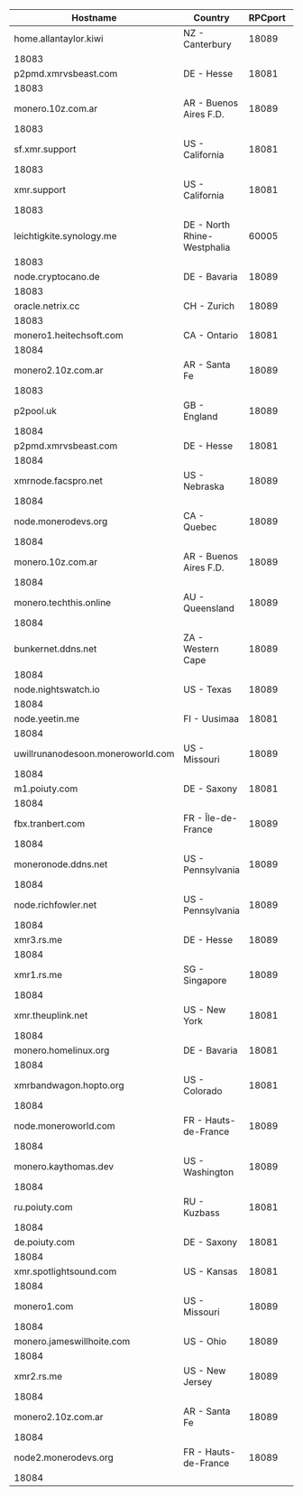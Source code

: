 Hostname | Country | RPCport | P2Pport
--- | --- | --- | ---
home.allantaylor.kiwi | NZ - Canterbury | 18089
 | 18083
p2pmd.xmrvsbeast.com | DE - Hesse | 18081
 | 18083
monero.10z.com.ar | AR - Buenos Aires F.D. | 18089
 | 18083
sf.xmr.support | US - California | 18081
 | 18083
xmr.support | US - California | 18081
 | 18083
leichtigkite.synology.me | DE - North Rhine-Westphalia | 60005
 | 18083
node.cryptocano.de | DE - Bavaria | 18089
 | 18083
oracle.netrix.cc | CH - Zurich | 18089
 | 18083
monero1.heitechsoft.com | CA - Ontario | 18081
 | 18084
monero2.10z.com.ar | AR - Santa Fe | 18089
 | 18083
p2pool.uk | GB - England | 18089
 | 18084
p2pmd.xmrvsbeast.com | DE - Hesse | 18081
 | 18084
xmrnode.facspro.net | US - Nebraska | 18089
 | 18084
node.monerodevs.org | CA - Quebec | 18089
 | 18084
monero.10z.com.ar | AR - Buenos Aires F.D. | 18089
 | 18084
monero.techthis.online | AU - Queensland | 18089
 | 18084
bunkernet.ddns.net | ZA - Western Cape | 18089
 | 18084
node.nightswatch.io | US - Texas | 18089
 | 18084
node.yeetin.me | FI - Uusimaa | 18081
 | 18084
uwillrunanodesoon.moneroworld.com | US - Missouri | 18089
 | 18084
m1.poiuty.com | DE - Saxony | 18081
 | 18084
fbx.tranbert.com | FR - Île-de-France | 18089
 | 18084
moneronode.ddns.net | US - Pennsylvania | 18089
 | 18084
node.richfowler.net | US - Pennsylvania | 18089
 | 18084
xmr3.rs.me | DE - Hesse | 18089
 | 18084
xmr1.rs.me | SG - Singapore | 18089
 | 18084
xmr.theuplink.net | US - New York | 18081
 | 18084
monero.homelinux.org | DE - Bavaria | 18081
 | 18084
xmrbandwagon.hopto.org | US - Colorado | 18081
 | 18084
node.moneroworld.com | FR - Hauts-de-France | 18089
 | 18084
monero.kaythomas.dev | US - Washington | 18089
 | 18084
ru.poiuty.com | RU - Kuzbass | 18081
 | 18084
de.poiuty.com | DE - Saxony | 18081
 | 18084
xmr.spotlightsound.com | US - Kansas | 18081
 | 18084
monero1.com | US - Missouri | 18089
 | 18084
monero.jameswillhoite.com | US - Ohio | 18089
 | 18084
xmr2.rs.me | US - New Jersey | 18089
 | 18084
monero2.10z.com.ar | AR - Santa Fe | 18089
 | 18084
node2.monerodevs.org | FR - Hauts-de-France | 18089
 | 18084
